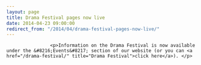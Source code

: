 ```yaml
---
layout: page
title: Drama Festival pages now live
date: 2014-04-23 09:00:00
redirect_from: "/2014/04/drama-festival-pages-now-live/"
---
```

<section>

                    
                    <p>Information on the Drama Festival is now available under the &#8216;Events&#8217; section of our website (or you can <a href="/drama-festival/" title="Drama Festival">click here</a>). </p>

                
</section>
